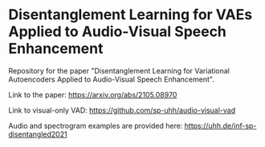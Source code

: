 # Disentanglement Learning for VAEs Applied to Audio-Visual Speech Enhancement
Repository for the paper "Disentanglement Learning for Variational Autoencoders Applied to Audio-Visual Speech Enhancement".

Link to the paper: https://arxiv.org/abs/2105.08970

Link to visual-only VAD: https://github.com/sp-uhh/audio-visual-vad

Audio and spectrogram examples are provided here: https://uhh.de/inf-sp-disentangled2021